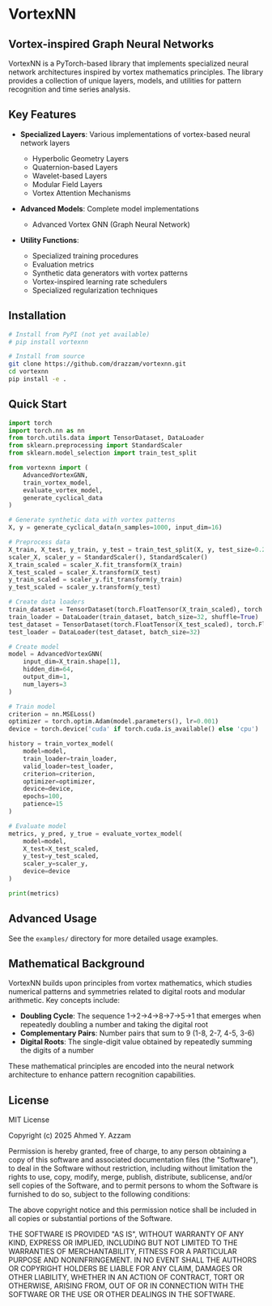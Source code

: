 # VortexNN

## Vortex-inspired Graph Neural Networks

VortexNN is a PyTorch-based library that implements specialized neural network architectures inspired by vortex mathematics principles. The library provides a collection of unique layers, models, and utilities for pattern recognition and time series analysis.

## Key Features

- **Specialized Layers**: Various implementations of vortex-based neural network layers
  - Hyperbolic Geometry Layers
  - Quaternion-based Layers
  - Wavelet-based Layers
  - Modular Field Layers
  - Vortex Attention Mechanisms

- **Advanced Models**: Complete model implementations
  - Advanced Vortex GNN (Graph Neural Network)

- **Utility Functions**:
  - Specialized training procedures
  - Evaluation metrics
  - Synthetic data generators with vortex patterns
  - Vortex-inspired learning rate schedulers
  - Specialized regularization techniques

## Installation

```bash
# Install from PyPI (not yet available)
# pip install vortexnn

# Install from source
git clone https://github.com/drazzam/vortexnn.git
cd vortexnn
pip install -e .
```

## Quick Start

```python
import torch
import torch.nn as nn
from torch.utils.data import TensorDataset, DataLoader
from sklearn.preprocessing import StandardScaler
from sklearn.model_selection import train_test_split

from vortexnn import (
    AdvancedVortexGNN,
    train_vortex_model,
    evaluate_vortex_model,
    generate_cyclical_data
)

# Generate synthetic data with vortex patterns
X, y = generate_cyclical_data(n_samples=1000, input_dim=16)

# Preprocess data
X_train, X_test, y_train, y_test = train_test_split(X, y, test_size=0.2)
scaler_X, scaler_y = StandardScaler(), StandardScaler()
X_train_scaled = scaler_X.fit_transform(X_train)
X_test_scaled = scaler_X.transform(X_test)
y_train_scaled = scaler_y.fit_transform(y_train)
y_test_scaled = scaler_y.transform(y_test)

# Create data loaders
train_dataset = TensorDataset(torch.FloatTensor(X_train_scaled), torch.FloatTensor(y_train_scaled))
train_loader = DataLoader(train_dataset, batch_size=32, shuffle=True)
test_dataset = TensorDataset(torch.FloatTensor(X_test_scaled), torch.FloatTensor(y_test_scaled))
test_loader = DataLoader(test_dataset, batch_size=32)

# Create model
model = AdvancedVortexGNN(
    input_dim=X_train.shape[1],
    hidden_dim=64,
    output_dim=1,
    num_layers=3
)

# Train model
criterion = nn.MSELoss()
optimizer = torch.optim.Adam(model.parameters(), lr=0.001)
device = torch.device('cuda' if torch.cuda.is_available() else 'cpu')

history = train_vortex_model(
    model=model,
    train_loader=train_loader,
    valid_loader=test_loader,
    criterion=criterion,
    optimizer=optimizer,
    device=device,
    epochs=100,
    patience=15
)

# Evaluate model
metrics, y_pred, y_true = evaluate_vortex_model(
    model=model,
    X_test=X_test_scaled,
    y_test=y_test_scaled,
    scaler_y=scaler_y,
    device=device
)

print(metrics)
```

## Advanced Usage

See the `examples/` directory for more detailed usage examples.

## Mathematical Background

VortexNN builds upon principles from vortex mathematics, which studies numerical patterns and symmetries related to digital roots and modular arithmetic. Key concepts include:

- **Doubling Cycle**: The sequence 1→2→4→8→7→5→1 that emerges when repeatedly doubling a number and taking the digital root
- **Complementary Pairs**: Number pairs that sum to 9 (1-8, 2-7, 4-5, 3-6)
- **Digital Roots**: The single-digit value obtained by repeatedly summing the digits of a number

These mathematical principles are encoded into the neural network architecture to enhance pattern recognition capabilities.

## License

MIT License

Copyright (c) 2025 Ahmed Y. Azzam

Permission is hereby granted, free of charge, to any person obtaining a copy
of this software and associated documentation files (the "Software"), to deal
in the Software without restriction, including without limitation the rights
to use, copy, modify, merge, publish, distribute, sublicense, and/or sell
copies of the Software, and to permit persons to whom the Software is
furnished to do so, subject to the following conditions:

The above copyright notice and this permission notice shall be included in all
copies or substantial portions of the Software.

THE SOFTWARE IS PROVIDED "AS IS", WITHOUT WARRANTY OF ANY KIND, EXPRESS OR
IMPLIED, INCLUDING BUT NOT LIMITED TO THE WARRANTIES OF MERCHANTABILITY,
FITNESS FOR A PARTICULAR PURPOSE AND NONINFRINGEMENT. IN NO EVENT SHALL THE
AUTHORS OR COPYRIGHT HOLDERS BE LIABLE FOR ANY CLAIM, DAMAGES OR OTHER
LIABILITY, WHETHER IN AN ACTION OF CONTRACT, TORT OR OTHERWISE, ARISING FROM,
OUT OF OR IN CONNECTION WITH THE SOFTWARE OR THE USE OR OTHER DEALINGS IN THE
SOFTWARE.
